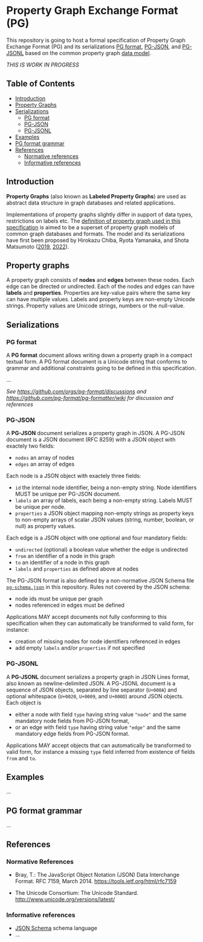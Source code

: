# Property Graph Exchange Format (PG)

This repository is going to host a formal specification of Property Graph Exchange Format (PG) and its serializations [PG format](#pg-format), [PG-JSON](#pg-json), and [PG-JSONL](#pg-jsonl) based on the common property graph [data model](#property-graphs).

*THIS IS WORK IN PROGRESS*

## Table of Contents

- [Introduction](#introduction)
- [Property Graphs](#property-graphs)
- [Serializations](#serializations)
  - [PG format](#pg-format)
  - [PG-JSON](#pg-json)
  - [PG-JSONL](#pg-jsonl)
- [Examples](#examples)
- [PG format grammar](#pg-format-grammar)
- [References](#references)
  - [Normative references](#normative-references)
  - [Informative references](#informative-references)

## Introduction

**Property Graphs** (also known as **Labeled Property Graphs**) are used as
abstract data structure in graph databases and related applications. 

Implementations of property graphs slightly differ in support of data types,
restrictions on labels etc. The [definition of property graph used in this
specification](#property-graphs) is aimed to be a superset of property graph
models of common graph databases and formats. The model and its serializations
have first been proposed by Hirokazu Chiba, Ryota Yamanaka, and Shota Matsumoto
([2019](https://arxiv.org/abs/1907.03936),
[2022](https://arxiv.org/abs/2203.06393)).


## Property graphs

A property graph consists of **nodes** and **edges** between these nodes. Each
edge can be directed or undirected.  Each of the nodes and edges can have
**labels** and **properties**. Properties are key-value pairs where the same
key can have multiple values. Labels and property keys are non-empty Unicode strings.
Property values are Unicode strings, numbers or the null-value.


## Serializations

### PG format

A **PG format** document allows writing down a property graph in a compact textual
form. A PG format document is a Unicode string that conforms to grammar and
additional constraints going to be defined in this specification.

...

*See <https://github.com/orgs/pg-format/discussions> and <https://github.com/pg-format/pg-formatter/wiki> for discussion and references*


### PG-JSON

A **PG-JSON** document serializes a property graph in JSON. A PG-JSON document is a JSON 
document (RFC 8259) with a JSON object with exactely two fields:

- `nodes` an array of nodes
- `edges` an array of edges

Each node is a JSON object with exactely three fields:

- `id` the internal node identifier, being a non-empty string. Node identifiers MUST be unique per PG-JSON document.
- `labels` an array of labels, each being a non-empty string. Labels MUST be unique per node.
- `properties` a JSON object mapping non-empty strings as property keys to non-empty arrays of scalar JSON values (string, number, boolean, or null) as property values.

Each edge is a JSON object with one optional and four mandatory fields:

- `undirected` (optional) a boolean value whether the edge is undirected
- `from` an identifier of a node in this graph
- `to` an identifier of a node in this graph
- `labels` and `properties` as defined above at nodes

The PG-JSON format is also defined by a non-normative JSON Schema file [`pg-schema.json`](pg-schema.json) in this repository. Rules not covered by the JSON schema:

- node ids must be unique per graph
- nodes referenced in edges must be defined

Applications MAY accept documents not fully conforming to this specification when they can automatically be transformed to valid form, for instance:

- creation of missing nodes for node identifiers referenced in edges
- add empty `labels` and/or `properties` if not specified


### PG-JSONL

A **PG-JSONL** document serializes a property graph in JSON Lines format, also
known as newline-delimited JSON. A PG-JSONL document is a sequence of JSON
objects, separated by line separator (`U+000A`) and optional whitespace
(`U+0020`, `U+0009`, and `U+000D`) around JSON objects. Each object is

- either a node with field `type` having string value `"node"` and the same mandatory node fields from PG-JSON format,
- or an edge with field `type` having string value `"edge"` and the same mandatory edge fields from PG-JSON format.

Applications MAY accept objects that can automatically be transformed to valid
form, for instance a missing `type` field inferred from existence of fields
`from` and `to`.

## Examples

...

## PG format grammar

...


## References

### Normative References

- Bray, T.: The JavaScript Object Notation (JSON) Data Interchange Format.
  RFC 7159, March 2014. <https://tools.ietf.org/html/rfc7159>

- The Unicode Consortium: The Unicode Standard.
  <http://www.unicode.org/versions/latest/>

### Informative references

- [JSON Schema](https://json-schema.org/) schema language
- ...

